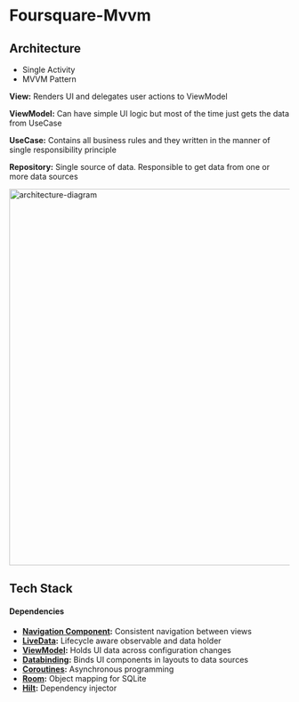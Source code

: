 # Foursquare-Mvvm

## Architecture

- Single Activity
- MVVM Pattern

**View:** Renders UI and delegates user actions to ViewModel

**ViewModel:** Can have simple UI logic but most of the time just gets the data from UseCase

**UseCase:** Contains all business rules and they written in the manner of single responsibility principle

**Repository:** Single source of data. Responsible to get data from one or more data sources

<img width="677" alt="architecture-diagram" src="https://user-images.githubusercontent.com/26321700/107923530-b0593500-6f82-11eb-99bb-312e149f1757.png">

## Tech Stack

#### Dependencies

- **[Navigation Component](https://developer.android.com/jetpack/androidx/releases/navigation):** Consistent navigation between views
- **[LiveData](https://developer.android.com/topic/libraries/architecture/livedata):** Lifecycle aware observable and data holder
- **[ViewModel](https://developer.android.com/topic/libraries/architecture/viewmodel):** Holds UI data across configuration changes
- **[Databinding](https://developer.android.com/topic/libraries/data-binding/):** Binds UI components in layouts to data sources
- **[Coroutines](https://github.com/Kotlin/kotlinx.coroutines):** Asynchronous programming
- **[Room](https://developer.android.com/topic/libraries/architecture/room):** Object mapping for SQLite
- **[Hilt](https://github.com/googlecodelabs/android-hilt):** Dependency injector
